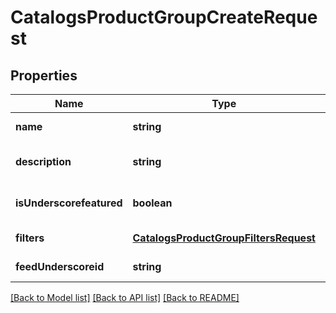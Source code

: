 # CatalogsProductGroupCreateRequest

## Properties
Name | Type | Description | Notes
------------ | ------------- | ------------- | -------------
**name** | **string** |  | [default to null]
**description** | **string** |  | [optional] [default to null]
**isUnderscorefeatured** | **boolean** |  | [optional] [default to false]
**filters** | [**CatalogsProductGroupFiltersRequest**](CatalogsProductGroupFiltersRequest.md) |  | [default to null]
**feedUnderscoreid** | **string** |  | [default to null]

[[Back to Model list]](../README.md#documentation-for-models) [[Back to API list]](../README.md#documentation-for-api-endpoints) [[Back to README]](../README.md)


